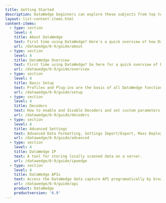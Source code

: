 ```yaml
---
title: Getting Started
description: DataWedge beginners can explore these subjects from top to bottom for a trouble-free experience. Advanced users can skip directly to the required feature.
layout: list-content-items.html
content-items:
  - type: section
    level: 4
    title: About DataWedge
    text: First time using DataWedge? Here's a quick overview of how DataWedge works and how to see which version is on a device.
    url: /datawedge/6-9/guide/about
  - type: section
    level: 4
    title: DataWedge Overview
    text: First time using DataWedge? Go here for a quick overview of how DataWedge works and what it can do for any app.
    url: /datawedge/6-9/guide/overview
  - type: section
    level: 4
    title: Basic Setup
    text: Profiles and Plug-ins are the basis of all DataWedge functionality. This guide explains their basic concepts and how to activate DataWedge for any app. 
    url: /datawedge/6-9/guide/setup
  - type: section
    level: 4
    title: Decoders
    text: How to enable and disable Decoders and set custom parameters for maximum scanning accuracy and efficiency. 
    url: /datawedge/6-9/guide/decoders
  - type: section
    level: 4
    title: Advanced Settings
    text: Advanced Data Formatting, Settings Import/Export, Mass Deployment and other advanced DataWedge settings and options. 
    url: /datawedge/6-9/guide/advanced
  - type: section
    level: 4
    title: DataWedge IP
    text: A tool for storing locally scanned data on a server. 
    url: /datawedge/6-9/guide/ipwedge
  - type: section
    level: 4
    title: DataWedge APIs
    text: Access the DataWedge data capture API programatically by broadcasting an Android intent. 
    url: /datawedge/6-9/guide/api
    product: DataWedge
	productversion: '6.9'
---
```




